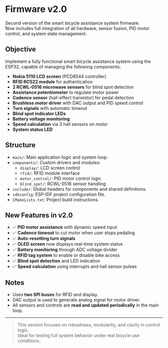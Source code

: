 # Firmware v2.0

Second version of the smart bicycle assistance system firmware.  
Now includes full integration of all hardware, sensor fusion, PID motor control, and system state management.

## Objective

Implement a fully functional smart bicycle assistance system using the ESP32, capable of managing the following components:

- **Nokia 5110 LCD screen** (PCD8544 controller)
- **RFID RC522 module** for authentication
- **2 RCWL-0516 microwave sensors** for blind spot detection
- **Assistance potentiometer** to regulate motor power
- **Cadence sensor** (hall-effect transistor) for pedal detection
- **Brushless motor driver** with DAC output and PID speed control
- **Turn signals** with automatic timeout
- **Blind spot indicator LEDs**
- **Battery voltage monitoring**
- **Speed calculation** via 3 hall sensors on motor
- **System status LED**

## Structure

- `main/`: Main application logic and system loop.
- `components/`: Custom drivers and modules:
  - `display/`: LCD screen control
  - `rfid/`: RFID module interface
  - `motor_control/`: PID motor control logic
  - `blind_spot/`: RCWL-0516 sensor handling
- `include/`: Global headers for components and shared definitions.
- `sdkconfig`: ESP-IDF project configuration file.
- `CMakeLists.txt`: Project build instructions.

## New Features in v2.0

- ✅ **PID motor assistance** with dynamic speed input
- ✅ **Cadence timeout** to cut motor when user stops pedaling
- ✅ **Auto-resetting turn signals**
- ✅ **OLED screen** now displays real-time system status
- ✅ **Battery monitoring** through ADC voltage divider
- ✅ **RFID tag system** to enable or disable bike access
- ✅ **Blind spot detection** and LED indication
- ✅ **Speed calculation** using interrupts and hall sensor pulses

## Notes

- Uses **two SPI buses** for RFID and display.
- DAC output is used to generate analog signal for motor driver.
- All sensors and controls are **read and updated periodically** in the main loop.

---

> This version focuses on robustness, modularity, and clarity in control logic.  
> Ideal for testing full system behavior under real bicycle use conditions.

